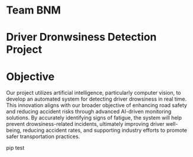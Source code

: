 # Team BNM
# Driver Dronwsiness Detection Project
# Objective
Our project utilizes artificial intelligence, particularly computer vision, to develop an automated system for detecting 
driver drowsiness in real time. This innovation aligns with our broader objective of enhancing road safety and reducing 
accident risks through advanced AI-driven monitoring solutions. By accurately identifying signs of fatigue, the system will 
help prevent drowsiness-related incidents, ultimately improving driver well-being, reducing accident rates, and 
supporting industry efforts to promote safer transportation practices.

pip test
